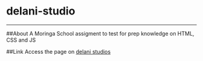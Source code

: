 # delani-studio
-------
##About
A Moringa School assigment to test for prep knowledge on HTML, CSS and JS
  
##Link
Access the page on [delani studios]()  
